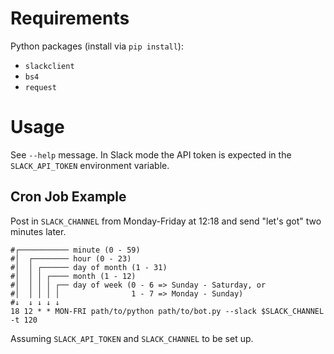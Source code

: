 Requirements
============

Python packages (install via `pip install`):
* `slackclient`
* `bs4`
* `request`

Usage
=====

See `--help` message. In Slack mode the API token is expected in the `SLACK_API_TOKEN` environment variable.

Cron Job Example
----------------

Post in `SLACK_CHANNEL` from Monday-Friday at 12:18 and send "let's got" two minutes later.

```
#┌─────────── minute (0 - 59)
#│  ┌──────── hour (0 - 23)
#│  │ ┌────── day of month (1 - 31)
#│  │ │ ┌──── month (1 - 12)
#│  │ │ │ ┌── day of week (0 - 6 => Sunday - Saturday, or
#│  │ │ │ │                1 - 7 => Monday - Sunday)
#↓  ↓ ↓ ↓ ↓
18 12 * * MON-FRI path/to/python path/to/bot.py --slack $SLACK_CHANNEL -t 120

```

Assuming `SLACK_API_TOKEN` and `SLACK_CHANNEL` to be set up.
